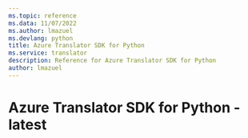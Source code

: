 ```yaml
---
ms.topic: reference
ms.data: 11/07/2022
ms.author: lmazuel
ms.devlang: python
title: Azure Translator SDK for Python
ms.service: translator
description: Reference for Azure Translator SDK for Python
author: lmazuel
---
```

# Azure Translator SDK for Python - latest